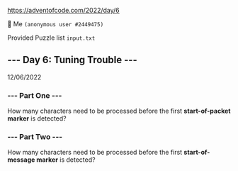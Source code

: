 https://adventofcode.com/2022/day/6

:man_dancing: Me ```(anonymous user #2449475)```

Provided Puzzle list ```input.txt```
## --- Day 6: Tuning Trouble ---
12/06/2022
### --- Part One ---
How many characters need to be processed before the first **start-of-packet marker** is detected?    
### --- Part Two ---
How many characters need to be processed before the first **start-of-message marker** is detected?  
